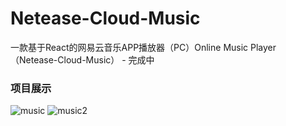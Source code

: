 # Netease-Cloud-Music
一款基于React的网易云音乐APP播放器（PC）Online Music Player （Netease-Cloud-Music） - 完成中

### 项目展示
![music](https://user-images.githubusercontent.com/113281531/231115171-019cecd5-1864-41c1-985e-d213249888c4.png)
![music2](https://user-images.githubusercontent.com/113281531/231115182-73c4d40d-86a5-49a9-80cb-eea833c3534d.png)
